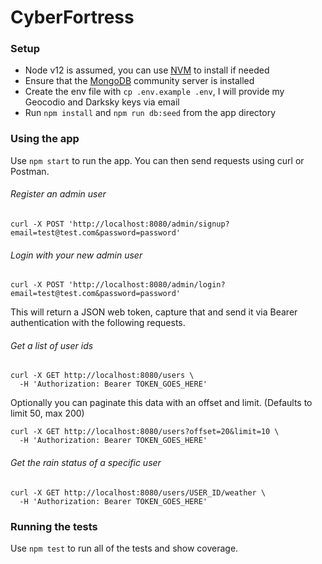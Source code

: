 # CyberFortress

### Setup

* Node v12 is assumed, you can use [NVM](https://github.com/nvm-sh/nvm#install--update-script) to install if needed
* Ensure that the [MongoDB](https://www.mongodb.com/download-center/community) community server is installed
* Create the env file with `cp .env.example .env`, I will provide my Geocodio and Darksky keys via email
* Run `npm install` and `npm run db:seed` from the app directory

### Using the app

Use `npm start` to run the app. You can then send requests using curl or Postman.

###### Register an admin user
```
curl -X POST 'http://localhost:8080/admin/signup?email=test@test.com&password=password'
```

###### Login with your new admin user
```
curl -X POST 'http://localhost:8080/admin/login?email=test@test.com&password=password'
```
This will return a JSON web token, capture that and send it via Bearer authentication with the following requests.

###### Get a list of user ids
```
curl -X GET http://localhost:8080/users \
  -H 'Authorization: Bearer TOKEN_GOES_HERE'
```

Optionally you can paginate this data with an offset and limit. (Defaults to limit 50, max 200)
```
curl -X GET http://localhost:8080/users?offset=20&limit=10 \
  -H 'Authorization: Bearer TOKEN_GOES_HERE'
```

###### Get the rain status of a specific user
```
curl -X GET http://localhost:8080/users/USER_ID/weather \
  -H 'Authorization: Bearer TOKEN_GOES_HERE'
```

### Running the tests

Use `npm test` to run all of the tests and show coverage.